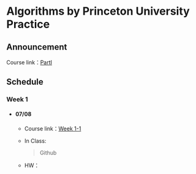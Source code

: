 # Algorithms by Princeton University Practice

## Announcement
Course link：[PartI](https://www.coursera.org/learn/algorithms-part1/home/welcome)                        

## Schedule      
    
 ### Week 1          
 * #### 07/08        
   * Course link：[Week 1-1]()          
   * In Class:      
     > Github           
          
           
   * HW：[]()                       
              
 
         
